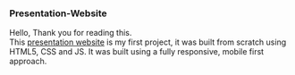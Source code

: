 ### Presentation-Website
Hello,
Thank you for reading this.  
This [presentation website](https://mellyynda.github.io/Presentation-Website/) is my first project, it was built from scratch using HTML5, CSS and JS.
It was built using a fully responsive, mobile first approach.
